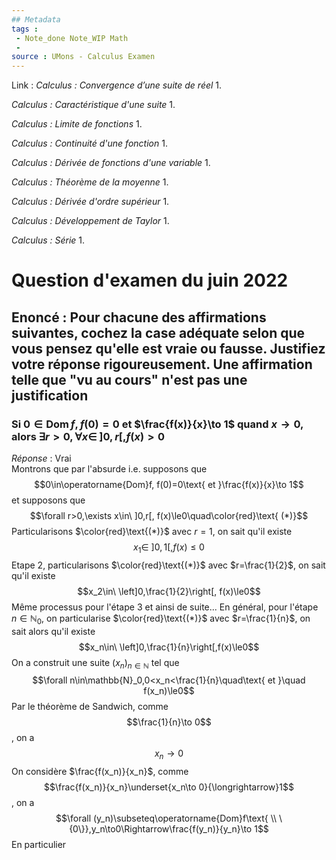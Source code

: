 ```yaml
---
## Metadata
tags : 
 - Note_done Note_WIP Math
 - 
source : UMons - Calculus Examen
---
```


Link :
_Calculus : Convergence d’une suite de réel_
1.

_Calculus : Caractéristique d'une suite_
1.

_Calculus : Limite de fonctions_
1.

_Calculus : Continuité d'une fonction_
1.

_Calculus : Dérivée de fonctions d'une variable_
1.

_Calculus : Théorème de la moyenne_
1.

_Calculus : Dérivée d'ordre supérieur_
1.

_Calculus : Développement de Taylor_
1.

_Calculus : Série_
1. 

# Question  d'examen du juin 2022
## Enoncé : Pour chacune des affirmations suivantes, cochez la case adéquate selon que vous pensez qu'elle est vraie ou fausse. Justifiez votre réponse rigoureusement. Une affirmation telle que "vu au cours" n'est pas une justification
### Si $0\in\operatorname{Dom}f, f(0)=0$ et $\frac{f(x)}{x}\to 1$ quand $x\to 0$, alors $\exists r>0,\forall x\in\ ]0,r[, f(x)>0$ 
_Réponse_ : Vrai
\
Montrons que par l'absurde i.e. supposons que $$0\in\operatorname{Dom}f, f(0)=0\text{ et }\frac{f(x)}{x}\to 1$$ et supposons que $$\forall r>0,\exists x\in\ ]0,r[, f(x)\le0\quad\color{red}\text{ (*)}$$
Particularisons $\color{red}\text{(*)}$ avec $r=1$, on sait qu'il existe $$x_1\in\ ]0,1[, f(x)\le0$$ Etape 2, particularisons $\color{red}\text{(*)}$ avec $r=\frac{1}{2}$, on sait qu'il existe $$x_2\in\ \left]0,\frac{1}{2}\right[, f(x)\le0$$ Même processus pour l'étape 3 et ainsi de suite... 
En général, pour l'étape $n\in\mathbb{N}_0$, on particularise $\color{red}\text{(*)}$ avec $r=\frac{1}{n}$, on sait alors qu'il existe $$x_n\in\ \left]0,\frac{1}{n}\right[,f(x)\le0$$ On a construit une suite $(x_n)_{n\in\mathbb{N}}$ tel que $$\forall n\in\mathbb{N}_0,0<x_n<\frac{1}{n}\quad\text{ et }\quad f(x_n)\le0$$ Par le théorème de Sandwich, comme $$\frac{1}{n}\to 0$$, on a $$x_n\to 0$$ 
On considère $\frac{f(x_n)}{x_n}$, comme $$\frac{f(x_n)}{x_n}\underset{x_n\to 0}{\longrightarrow}1$$, on a $$\forall (y_n)\subseteq\operatorname{Dom}f\text{ \\ \{0\}},y_n\to0\Rightarrow\frac{f(y_n)}{y_n}\to 1$$ En particulier